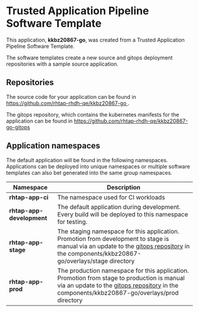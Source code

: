 # Trusted Application Pipeline Software Template

This application, **kkbz20867-go**, was created from a Trusted Application Pipeline Software Template.

The software templates create a new source and gitops deployment repositories with a sample source application. 

## Repositories

The source code for your application can be found in [https://github.com/rhtap-rhdh-qe/kkbz20867-go ](https://github.com/rhtap-rhdh-qe/kkbz20867-go ).
 
The gitops repository, which contains the kubernetes manifests for the application can be found in 
[https://github.com/rhtap-rhdh-qe/kkbz20867-go-gitops ](https://github.com/rhtap-rhdh-qe/kkbz20867-go-gitops ) 

## Application namespaces 

The default application will be found in the following namespaces. Applications can be deployed into unique namespaces or multiple software templates can also bet generated into the same group namespaces.  

|  Namespace   |  Description   |  
| -------- | -------- |
| **rhtap-app-ci** | The namespace used for CI workloads |
| **rhtap-app-development** | The default application during development. Every build will be deployed to this namespace for testing. |
| **rhtap-app-stage** | The staging namespace for this application. Promotion from development to stage is manual via an update to the [gitops repository](https://github.com/rhtap-rhdh-qe/kkbz20867-go-gitops ) in the components/kkbz20867-go/overlays/stage directory |
| **rhtap-app-prod** | The production namespace for this application. Promotion from stage to production is manual via an update to the [gitops repository](https://github.com/rhtap-rhdh-qe/kkbz20867-go-gitops ) in the components/kkbz20867-go/overlays/prod directory |